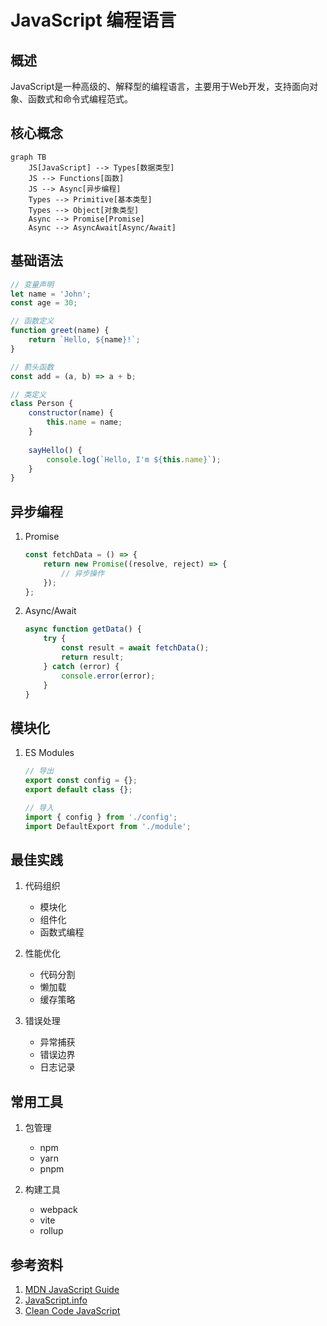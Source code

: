 # JavaScript 编程语言

## 概述
JavaScript是一种高级的、解释型的编程语言，主要用于Web开发，支持面向对象、函数式和命令式编程范式。

## 核心概念
```mermaid
graph TB
    JS[JavaScript] --> Types[数据类型]
    JS --> Functions[函数]
    JS --> Async[异步编程]
    Types --> Primitive[基本类型]
    Types --> Object[对象类型]
    Async --> Promise[Promise]
    Async --> AsyncAwait[Async/Await]
```

## 基础语法
```javascript
// 变量声明
let name = 'John';
const age = 30;

// 函数定义
function greet(name) {
    return `Hello, ${name}!`;
}

// 箭头函数
const add = (a, b) => a + b;

// 类定义
class Person {
    constructor(name) {
        this.name = name;
    }
    
    sayHello() {
        console.log(`Hello, I'm ${this.name}`);
    }
}
```

## 异步编程
1. Promise
   ```javascript
   const fetchData = () => {
       return new Promise((resolve, reject) => {
           // 异步操作
       });
   };
   ```

2. Async/Await
   ```javascript
   async function getData() {
       try {
           const result = await fetchData();
           return result;
       } catch (error) {
           console.error(error);
       }
   }
   ```

## 模块化
1. ES Modules
   ```javascript
   // 导出
   export const config = {};
   export default class {};
   
   // 导入
   import { config } from './config';
   import DefaultExport from './module';
   ```

## 最佳实践
1. 代码组织
   - 模块化
   - 组件化
   - 函数式编程

2. 性能优化
   - 代码分割
   - 懒加载
   - 缓存策略

3. 错误处理
   - 异常捕获
   - 错误边界
   - 日志记录

## 常用工具
1. 包管理
   - npm
   - yarn
   - pnpm

2. 构建工具
   - webpack
   - vite
   - rollup

## 参考资料
1. [MDN JavaScript Guide](https://developer.mozilla.org/en-US/docs/Web/JavaScript/Guide)
2. [JavaScript.info](https://javascript.info/)
3. [Clean Code JavaScript](https://github.com/ryanmcdermott/clean-code-javascript)

